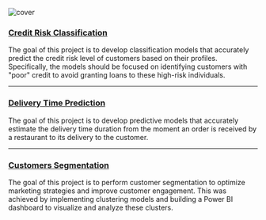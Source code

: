 ![cover](https://github.com/gnoevoy/data_analysis_projects/assets/43414592/be8b2b3f-8fcc-4281-ba6e-59075bc4458b)

### [Credit Risk Classification](https://github.com/gnoevoy/data_analysis_projects/tree/main/credit_risk_classification)
The goal of this project is to develop classification models that accurately predict the credit risk level of customers based on their profiles. Specifically, the models should be focused on identifying customers with "poor" credit to avoid granting loans to these high-risk individuals.

---

### [Delivery Time Prediction](https://github.com/gnoevoy/data_analysis_projects/tree/main/delivery_time_prediction)
The goal of this project is to develop predictive models that accurately estimate the delivery time duration from the moment an order is received by a restaurant to its delivery to the customer.

---

### [Customers Segmentation](https://github.com/gnoevoy/data_analysis_projects/tree/main/customers_segmentation)
The goal of this project is to perform customer segmentation to optimize marketing strategies and improve customer engagement. This was achieved by implementing clustering models and building a Power BI dashboard to visualize and analyze these clusters.
